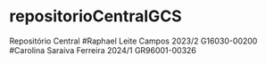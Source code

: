 # repositorioCentralGCS
Repositório Central
#Raphael Leite Campos 2023/2 G16030-00200
#Carolina Saraiva Ferreira 2024/1 GR96001-00326